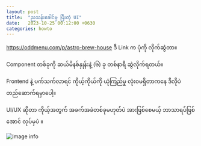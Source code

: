 ```yaml
---
layout: post
title:  "ညသန်းခေါင်မှ ပြီးတဲ့ UI"
date:   2023-10-25 00:12:00 +0630
categories: howto
---
```


https://oddmenu.com/p/astro-brew-house ဒီ Link က ပုံကို လိုက်ဆွဲတာ။ 

Component တစ်ခုကို ဆယ်မိနစ်နှုန်းနဲ့ (၆) ခု တစ်နာရီ ဆွဲလိုက်ရတယ်။

Frontend နဲ့ ပက်သက်လာရင် ကိုယ့်ကိုယ်ကို ယုံကြည်မှု လုံးဝမရှိတာကနေ ဒီလိုပဲ တည်ဆောက်ရမှာပေါ့။

​UI/UX ဆိုတာ ကိုယ့်အတွက် အခက်အခဲတစ်ခုမဟုတ်ပဲ အားဖြစ်စေမယ့် ဘာသာရပ်ဖြစ်အောင် လုပ်မှပဲ ။

![image info](https://i.ibb.co/6DwrDWR/Screenshot-2023-10-25-at-00-09-25.png)
